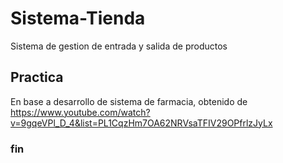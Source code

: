 # Sistema-Tienda
Sistema de gestion de entrada y salida de productos
## Practica
En base a desarrollo de sistema de farmacia, obtenido de https://www.youtube.com/watch?v=9gqeVPl_D_4&list=PL1CqzHm7OA62NRVsaTFIV29OPfrlzJyLx

### fin